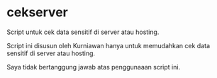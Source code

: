 # cekserver
Script untuk cek data sensitif di server atau hosting.

Script ini disusun oleh Kurniawan hanya untuk memudahkan cek data sensitif di server atau hosting.

Saya tidak bertanggung jawab atas penggunaaan script ini.
